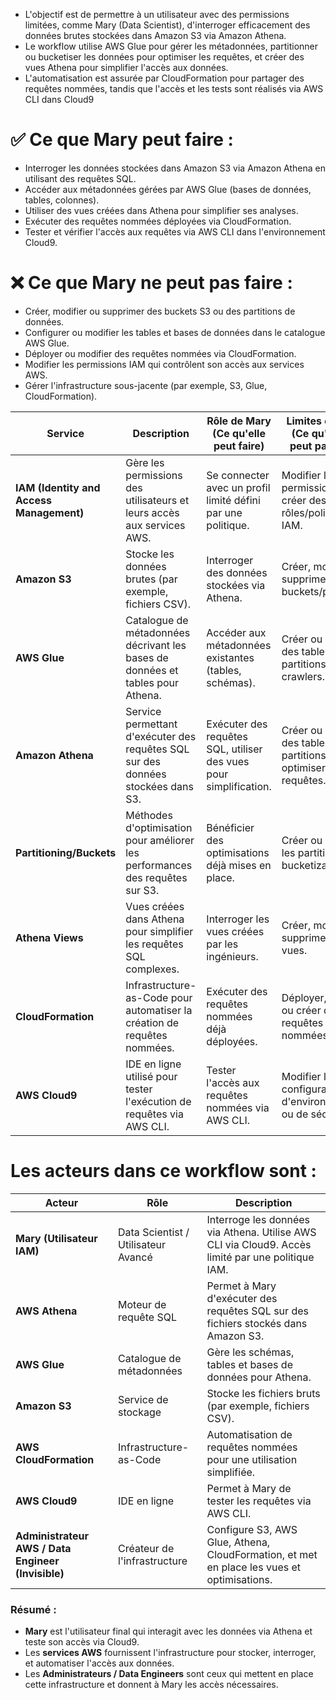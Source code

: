 
- L'objectif est de permettre à un utilisateur avec des permissions limitées, comme Mary (Data Scientist), d'interroger efficacement des données brutes stockées dans Amazon S3 via Amazon Athena. 
- Le workflow utilise AWS Glue pour gérer les métadonnées, partitionner ou bucketiser les données pour optimiser les requêtes, et créer des vues Athena pour simplifier l'accès aux données. 
- L'automatisation est assurée par CloudFormation pour partager des requêtes nommées, tandis que l'accès et les tests sont réalisés via AWS CLI dans Cloud9



# ✅ **Ce que Mary peut faire :**  
- Interroger les données stockées dans Amazon S3 via Amazon Athena en utilisant des requêtes SQL.  
- Accéder aux métadonnées gérées par AWS Glue (bases de données, tables, colonnes).  
- Utiliser des vues créées dans Athena pour simplifier ses analyses.  
- Exécuter des requêtes nommées déployées via CloudFormation.  
- Tester et vérifier l'accès aux requêtes via AWS CLI dans l'environnement Cloud9.  

# ❌ **Ce que Mary ne peut pas faire :**  
- Créer, modifier ou supprimer des buckets S3 ou des partitions de données.  
- Configurer ou modifier les tables et bases de données dans le catalogue AWS Glue.  
- Déployer ou modifier des requêtes nommées via CloudFormation.  
- Modifier les permissions IAM qui contrôlent son accès aux services AWS.  
- Gérer l'infrastructure sous-jacente (par exemple, S3, Glue, CloudFormation).



| **Service**      | **Description**                                                                                     | **Rôle de Mary (Ce qu'elle peut faire)**                       | **Limites de Mary (Ce qu'elle ne peut pas faire)**                     |
|------------------|---------------------------------------------------------------------------------------------------|----------------------------------------------------------------|-----------------------------------------------------------------------|
| **IAM (Identity and Access Management)** | Gère les permissions des utilisateurs et leurs accès aux services AWS.       | Se connecter avec un profil limité défini par une politique.   | Modifier les permissions ou créer des rôles/politiques IAM.           |
| **Amazon S3**     | Stocke les données brutes (par exemple, fichiers CSV).                                            | Interroger des données stockées via Athena.                   | Créer, modifier ou supprimer des buckets/partitions.                  |
| **AWS Glue**      | Catalogue de métadonnées décrivant les bases de données et tables pour Athena.                    | Accéder aux métadonnées existantes (tables, schémas).          | Créer ou modifier des tables, partitions ou crawlers.                 |
| **Amazon Athena** | Service permettant d'exécuter des requêtes SQL sur des données stockées dans S3.                  | Exécuter des requêtes SQL, utiliser des vues pour simplification. | Créer ou modifier des tables, partitions, ou optimiser les requêtes.  |
| **Partitioning/Buckets** | Méthodes d'optimisation pour améliorer les performances des requêtes sur S3.              | Bénéficier des optimisations déjà mises en place.              | Créer ou modifier les partitions ou le bucketization.                 |
| **Athena Views**  | Vues créées dans Athena pour simplifier les requêtes SQL complexes.                               | Interroger les vues créées par les ingénieurs.                | Créer, modifier ou supprimer des vues.                                |
| **CloudFormation** | Infrastructure-as-Code pour automatiser la création de requêtes nommées.                         | Exécuter des requêtes nommées déjà déployées.                  | Déployer, modifier ou créer des requêtes nommées.                     |
| **AWS Cloud9**    | IDE en ligne utilisé pour tester l'exécution de requêtes via AWS CLI.                            | Tester l'accès aux requêtes nommées via AWS CLI.               | Modifier les configurations d'environnement ou de sécurité.          |





# **Les acteurs dans ce workflow sont :**  

| **Acteur**      | **Rôle**                                              | **Description**                                               |
|----------------|-------------------------------------------------------|--------------------------------------------------------------|
| **Mary (Utilisateur IAM)**  | Data Scientist / Utilisateur Avancé        | Interroge les données via Athena. Utilise AWS CLI via Cloud9. Accès limité par une politique IAM.  |
| **AWS Athena**  | Moteur de requête SQL                                  | Permet à Mary d'exécuter des requêtes SQL sur des fichiers stockés dans Amazon S3.  |
| **AWS Glue**    | Catalogue de métadonnées                              | Gère les schémas, tables et bases de données pour Athena.    |
| **Amazon S3**   | Service de stockage                                    | Stocke les fichiers bruts (par exemple, fichiers CSV).       |
| **AWS CloudFormation** | Infrastructure-as-Code                          | Automatisation de requêtes nommées pour une utilisation simplifiée. |
| **AWS Cloud9**  | IDE en ligne                                           | Permet à Mary de tester les requêtes via AWS CLI.           |
| **Administrateur AWS / Data Engineer (Invisible)** | Créateur de l'infrastructure   | Configure S3, AWS Glue, Athena, CloudFormation, et met en place les vues et optimisations.  |

### **Résumé :**  
- **Mary** est l'utilisateur final qui interagit avec les données via Athena et teste son accès via Cloud9.  
- Les **services AWS** fournissent l'infrastructure pour stocker, interroger, et automatiser l'accès aux données.  
- Les **Administrateurs / Data Engineers** sont ceux qui mettent en place cette infrastructure et donnent à Mary les accès nécessaires.  


